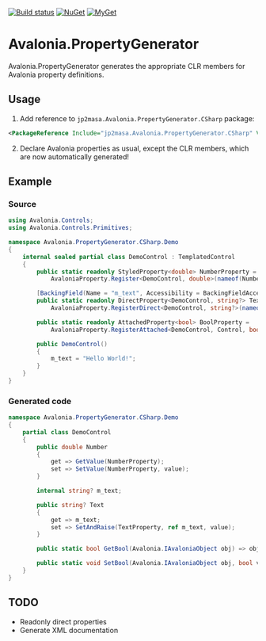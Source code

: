 [![Build status](https://ci.appveyor.com/api/projects/status/1ow4vfhp9t92k3bh/branch/master?svg=true)](https://ci.appveyor.com/project/jp2masa/avalonia-propertygenerator/branch/master)
[![NuGet](https://img.shields.io/nuget/v/jp2masa.Avalonia.PropertyGenerator.CSharp.svg)](https://www.nuget.org/packages/jp2masa.Avalonia.PropertyGenerator.CSharp/)
[![MyGet](https://img.shields.io/myget/jp2masa/vpre/jp2masa.Avalonia.PropertyGenerator.CSharp.svg?label=myget)](https://www.myget.org/feed/jp2masa/package/nuget/jp2masa.Avalonia.PropertyGenerator.CSharp)

# Avalonia.PropertyGenerator

Avalonia.PropertyGenerator generates the appropriate CLR members for Avalonia property definitions.

## Usage

1. Add reference to `jp2masa.Avalonia.PropertyGenerator.CSharp` package:

```xml
<PackageReference Include="jp2masa.Avalonia.PropertyGenerator.CSharp" Version="0.10.0-beta2" PrivateAssets="All" />
```

2. Declare Avalonia properties as usual, except the CLR members, which are now automatically generated!

## Example

### Source

```cs
using Avalonia.Controls;
using Avalonia.Controls.Primitives;

namespace Avalonia.PropertyGenerator.CSharp.Demo
{
    internal sealed partial class DemoControl : TemplatedControl
    {
        public static readonly StyledProperty<double> NumberProperty =
            AvaloniaProperty.Register<DemoControl, double>(nameof(Number));

        [BackingField(Name = "m_text", Accessibility = BackingFieldAccessibility.Internal)]
        public static readonly DirectProperty<DemoControl, string?> TextProperty =
            AvaloniaProperty.RegisterDirect<DemoControl, string?>(nameof(Text), o => o.Text, (o, v) => o.Text = v);

        public static readonly AttachedProperty<bool> BoolProperty =
            AvaloniaProperty.RegisterAttached<DemoControl, Control, bool>("Bool");

        public DemoControl()
        {
            m_text = "Hello World!";
        }
    }
}
```

### Generated code

```cs
namespace Avalonia.PropertyGenerator.CSharp.Demo
{
    partial class DemoControl
    {
        public double Number
        {
            get => GetValue(NumberProperty);
            set => SetValue(NumberProperty, value);
        }

        internal string? m_text;

        public string? Text
        {
            get => m_text;
            set => SetAndRaise(TextProperty, ref m_text, value);
        }

        public static bool GetBool(Avalonia.IAvaloniaObject obj) => obj.GetValue(BoolProperty);

        public static void SetBool(Avalonia.IAvaloniaObject obj, bool value) => obj.SetValue(BoolProperty, value);
    }
}

```

## TODO

- Readonly direct properties
- Generate XML documentation
